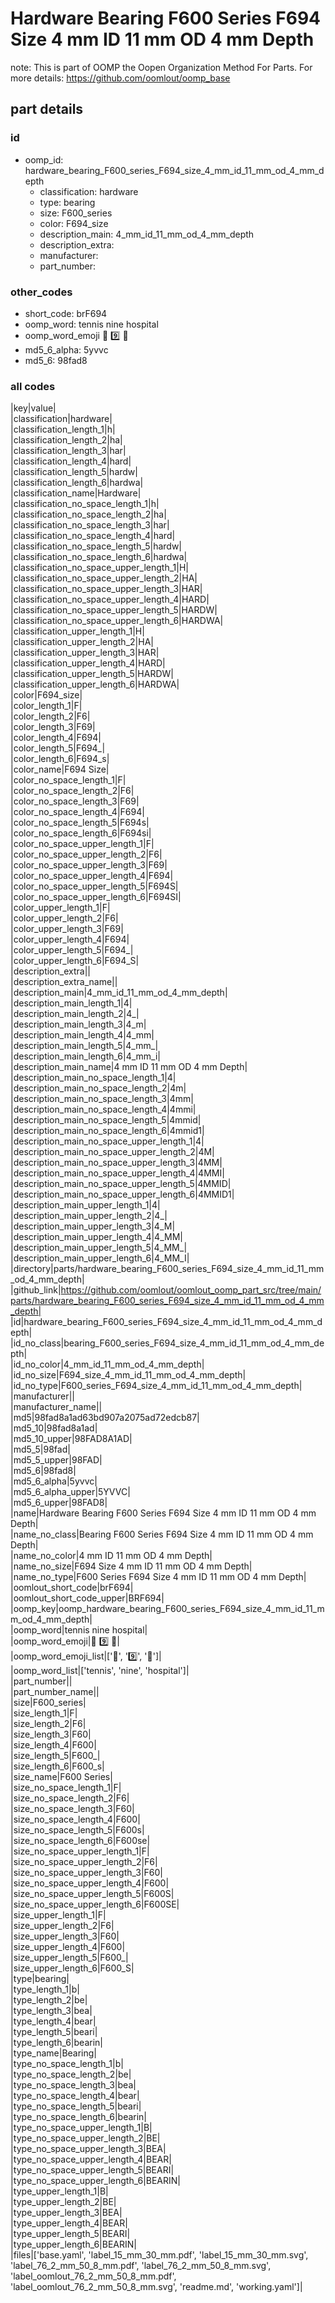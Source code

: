 # Hardware Bearing F600 Series F694 Size 4 mm ID 11 mm OD 4 mm Depth  

note: This is part of OOMP the Oopen Organization Method For Parts. For more details: https://github.com/oomlout/oomp_base

##  part details





### id
* oomp_id: hardware_bearing_F600_series_F694_size_4_mm_id_11_mm_od_4_mm_depth
  * classification: hardware
  * type: bearing
  * size: F600_series
  * color: F694_size
  * description_main: 4_mm_id_11_mm_od_4_mm_depth
  * description_extra: 
  * manufacturer: 
  * part_number: 

### other_codes
* short_code: brF694
* oomp_word: tennis nine hospital
* oomp_word_emoji :tennis: :nine: :hospital:
* md5_6_alpha: 5yvvc
* md5_6: 98fad8

### all codes 
|key|value|  
|classification|hardware|  
|classification_length_1|h|  
|classification_length_2|ha|  
|classification_length_3|har|  
|classification_length_4|hard|  
|classification_length_5|hardw|  
|classification_length_6|hardwa|  
|classification_name|Hardware|  
|classification_no_space_length_1|h|  
|classification_no_space_length_2|ha|  
|classification_no_space_length_3|har|  
|classification_no_space_length_4|hard|  
|classification_no_space_length_5|hardw|  
|classification_no_space_length_6|hardwa|  
|classification_no_space_upper_length_1|H|  
|classification_no_space_upper_length_2|HA|  
|classification_no_space_upper_length_3|HAR|  
|classification_no_space_upper_length_4|HARD|  
|classification_no_space_upper_length_5|HARDW|  
|classification_no_space_upper_length_6|HARDWA|  
|classification_upper_length_1|H|  
|classification_upper_length_2|HA|  
|classification_upper_length_3|HAR|  
|classification_upper_length_4|HARD|  
|classification_upper_length_5|HARDW|  
|classification_upper_length_6|HARDWA|  
|color|F694_size|  
|color_length_1|F|  
|color_length_2|F6|  
|color_length_3|F69|  
|color_length_4|F694|  
|color_length_5|F694_|  
|color_length_6|F694_s|  
|color_name|F694 Size|  
|color_no_space_length_1|F|  
|color_no_space_length_2|F6|  
|color_no_space_length_3|F69|  
|color_no_space_length_4|F694|  
|color_no_space_length_5|F694s|  
|color_no_space_length_6|F694si|  
|color_no_space_upper_length_1|F|  
|color_no_space_upper_length_2|F6|  
|color_no_space_upper_length_3|F69|  
|color_no_space_upper_length_4|F694|  
|color_no_space_upper_length_5|F694S|  
|color_no_space_upper_length_6|F694SI|  
|color_upper_length_1|F|  
|color_upper_length_2|F6|  
|color_upper_length_3|F69|  
|color_upper_length_4|F694|  
|color_upper_length_5|F694_|  
|color_upper_length_6|F694_S|  
|description_extra||  
|description_extra_name||  
|description_main|4_mm_id_11_mm_od_4_mm_depth|  
|description_main_length_1|4|  
|description_main_length_2|4_|  
|description_main_length_3|4_m|  
|description_main_length_4|4_mm|  
|description_main_length_5|4_mm_|  
|description_main_length_6|4_mm_i|  
|description_main_name|4 mm ID 11 mm OD 4 mm Depth|  
|description_main_no_space_length_1|4|  
|description_main_no_space_length_2|4m|  
|description_main_no_space_length_3|4mm|  
|description_main_no_space_length_4|4mmi|  
|description_main_no_space_length_5|4mmid|  
|description_main_no_space_length_6|4mmid1|  
|description_main_no_space_upper_length_1|4|  
|description_main_no_space_upper_length_2|4M|  
|description_main_no_space_upper_length_3|4MM|  
|description_main_no_space_upper_length_4|4MMI|  
|description_main_no_space_upper_length_5|4MMID|  
|description_main_no_space_upper_length_6|4MMID1|  
|description_main_upper_length_1|4|  
|description_main_upper_length_2|4_|  
|description_main_upper_length_3|4_M|  
|description_main_upper_length_4|4_MM|  
|description_main_upper_length_5|4_MM_|  
|description_main_upper_length_6|4_MM_I|  
|directory|parts/hardware_bearing_F600_series_F694_size_4_mm_id_11_mm_od_4_mm_depth|  
|github_link|https://github.com/oomlout/oomlout_oomp_part_src/tree/main/parts/hardware_bearing_F600_series_F694_size_4_mm_id_11_mm_od_4_mm_depth|  
|id|hardware_bearing_F600_series_F694_size_4_mm_id_11_mm_od_4_mm_depth|  
|id_no_class|bearing_F600_series_F694_size_4_mm_id_11_mm_od_4_mm_depth|  
|id_no_color|4_mm_id_11_mm_od_4_mm_depth|  
|id_no_size|F694_size_4_mm_id_11_mm_od_4_mm_depth|  
|id_no_type|F600_series_F694_size_4_mm_id_11_mm_od_4_mm_depth|  
|manufacturer||  
|manufacturer_name||  
|md5|98fad8a1ad63bd907a2075ad72edcb87|  
|md5_10|98fad8a1ad|  
|md5_10_upper|98FAD8A1AD|  
|md5_5|98fad|  
|md5_5_upper|98FAD|  
|md5_6|98fad8|  
|md5_6_alpha|5yvvc|  
|md5_6_alpha_upper|5YVVC|  
|md5_6_upper|98FAD8|  
|name|Hardware Bearing F600 Series F694 Size 4 mm ID 11 mm OD 4 mm Depth|  
|name_no_class|Bearing F600 Series F694 Size 4 mm ID 11 mm OD 4 mm Depth|  
|name_no_color|4 mm ID 11 mm OD 4 mm Depth|  
|name_no_size|F694 Size 4 mm ID 11 mm OD 4 mm Depth|  
|name_no_type|F600 Series F694 Size 4 mm ID 11 mm OD 4 mm Depth|  
|oomlout_short_code|brF694|  
|oomlout_short_code_upper|BRF694|  
|oomp_key|oomp_hardware_bearing_F600_series_F694_size_4_mm_id_11_mm_od_4_mm_depth|  
|oomp_word|tennis nine hospital|  
|oomp_word_emoji|:tennis: :nine: :hospital:|  
|oomp_word_emoji_list|[':tennis:', ':nine:', ':hospital:']|  
|oomp_word_list|['tennis', 'nine', 'hospital']|  
|part_number||  
|part_number_name||  
|size|F600_series|  
|size_length_1|F|  
|size_length_2|F6|  
|size_length_3|F60|  
|size_length_4|F600|  
|size_length_5|F600_|  
|size_length_6|F600_s|  
|size_name|F600 Series|  
|size_no_space_length_1|F|  
|size_no_space_length_2|F6|  
|size_no_space_length_3|F60|  
|size_no_space_length_4|F600|  
|size_no_space_length_5|F600s|  
|size_no_space_length_6|F600se|  
|size_no_space_upper_length_1|F|  
|size_no_space_upper_length_2|F6|  
|size_no_space_upper_length_3|F60|  
|size_no_space_upper_length_4|F600|  
|size_no_space_upper_length_5|F600S|  
|size_no_space_upper_length_6|F600SE|  
|size_upper_length_1|F|  
|size_upper_length_2|F6|  
|size_upper_length_3|F60|  
|size_upper_length_4|F600|  
|size_upper_length_5|F600_|  
|size_upper_length_6|F600_S|  
|type|bearing|  
|type_length_1|b|  
|type_length_2|be|  
|type_length_3|bea|  
|type_length_4|bear|  
|type_length_5|beari|  
|type_length_6|bearin|  
|type_name|Bearing|  
|type_no_space_length_1|b|  
|type_no_space_length_2|be|  
|type_no_space_length_3|bea|  
|type_no_space_length_4|bear|  
|type_no_space_length_5|beari|  
|type_no_space_length_6|bearin|  
|type_no_space_upper_length_1|B|  
|type_no_space_upper_length_2|BE|  
|type_no_space_upper_length_3|BEA|  
|type_no_space_upper_length_4|BEAR|  
|type_no_space_upper_length_5|BEARI|  
|type_no_space_upper_length_6|BEARIN|  
|type_upper_length_1|B|  
|type_upper_length_2|BE|  
|type_upper_length_3|BEA|  
|type_upper_length_4|BEAR|  
|type_upper_length_5|BEARI|  
|type_upper_length_6|BEARIN|  
|files|['base.yaml', 'label_15_mm_30_mm.pdf', 'label_15_mm_30_mm.svg', 'label_76_2_mm_50_8_mm.pdf', 'label_76_2_mm_50_8_mm.svg', 'label_oomlout_76_2_mm_50_8_mm.pdf', 'label_oomlout_76_2_mm_50_8_mm.svg', 'readme.md', 'working.yaml']|  
